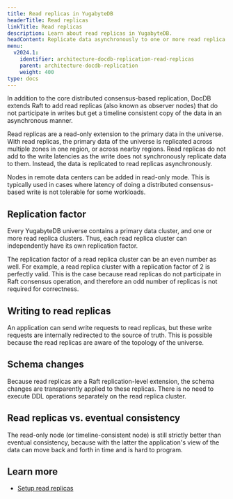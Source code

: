 ```yaml
---
title: Read replicas in YugabyteDB
headerTitle: Read replicas
linkTitle: Read replicas
description: Learn about read replicas in YugabyteDB.
headContent: Replicate data asynchronously to one or more read replica clusters
menu:
  v2024.1:
    identifier: architecture-docdb-replication-read-replicas
    parent: architecture-docdb-replication
    weight: 400
type: docs
---
```


In addition to the core distributed consensus-based replication, DocDB extends Raft to add read replicas (also known as observer nodes) that do not participate in writes but get a timeline consistent copy of the data in an asynchronous manner.

Read replicas are a read-only extension to the primary data in the universe. With read replicas, the primary data of the universe is replicated across multiple zones in one region, or across nearby regions. Read replicas do not add to the write latencies as the write does not synchronously replicate data to them. Instead, the data is replicated to read replicas asynchronously.

Nodes in remote data centers can be added in read-only mode. This is typically used in cases where latency of doing a distributed consensus-based write is not tolerable for some workloads.

## Replication factor

Every YugabyteDB universe contains a primary data cluster, and one or more read replica clusters. Thus, each read replica cluster can independently have its own replication factor.

The replication factor of a read replica cluster can be an even number as well. For example, a read replica cluster with a replication factor of 2 is perfectly valid. This is the case because read replicas do not participate in Raft consensus operation, and therefore an odd number of replicas is not required for correctness.

## Writing to read replicas

An application can send write requests to read replicas, but these write requests are internally redirected to the source of truth. This is possible because the read replicas are aware of the topology of the universe.

## Schema changes

Because read replicas are a Raft replication-level extension, the schema changes are transparently applied to these replicas. There is no need to execute DDL operations separately on the read replica cluster.

## Read replicas vs. eventual consistency

The read-only node (or timeline-consistent node) is still strictly better than eventual consistency, because with the latter the application's view of the data can move back and forth in time and is hard to program.

## Learn more

- [Setup read replicas](../../../explore/multi-region-deployments/read-replicas-ysql)
